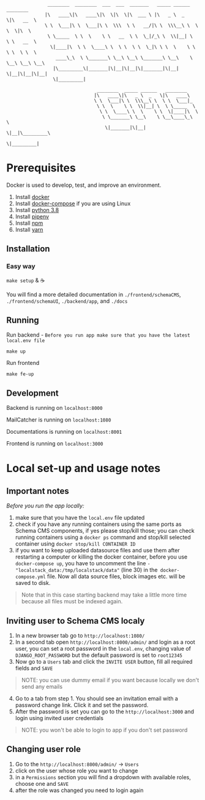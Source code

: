 ```
               ________  ________  ___  ___  _______   _____ ______   ________     
              |\   ____\|\   ____\|\  \|\  \|\  ___ \ |\   _ \  _   \|\   __  \    
              \ \  \___|\ \  \___|\ \  \\\  \ \   __/|\ \  \\\__\ \  \ \  \|\  \   
               \ \_____  \ \  \    \ \   __  \ \  \_|/_\ \  \\|__| \  \ \   __  \  
                \|____|\  \ \  \____\ \  \ \  \ \  \_|\ \ \  \    \ \  \ \  \ \  \ 
                  ____\_\  \ \_______\ \__\ \__\ \_______\ \__\    \ \__\ \__\ \__\
                 |\_________\|_______|\|__|\|__|\|_______|\|__|     \|__|\|__|\|__|
                 \|_________|

                                 ________  _____ ______   ________      
                                |\   ____\|\   _ \  _   \|\   ____\     
                                \ \  \___|\ \  \\\__\ \  \ \  \___|_    
                                 \ \  \    \ \  \\|__| \  \ \_____  \   
                                  \ \  \____\ \  \    \ \  \|____|\  \  
                                   \ \_______\ \__\    \ \__\____\_\  \ 
                                    \|_______|\|__|     \|__|\_________\
                                                            \|_________|
```

# Prerequisites
Docker is used to develop, test, and improve an environment.

1. Install [docker](https://docs.docker.com/install/)
2. Install [docker-compose](https://docs.docker.com/compose/install/) if you are using Linux
3. Install [python 3.8](https://www.python.org/downloads/)
4. Install [pipenv](https://github.com/pypa/pipenv#installation)
5. Install [npm](https://www.npmjs.com/)
6. Install [yarn](https://classic.yarnpkg.com/en/docs/install/#mac-stable)

## Installation

### Easy way
`make setup` & ☕

You will find a more detailed documentation in `./frontend/schemaCMS`, `./frontend/schemaUI`, `./backend/app`, and `./docs`

## Running
Run backend - `Before you run app make sure that you have the latest local.env file`

```shell script
make up
```
Run frontend
```shell script
make fe-up
```

## Development
Backend is running on `localhost:8000`

MailCatcher is running on `localhost:1080`

Documentations is running on `localhost:8001`

Frontend is running on `localhost:3000`

# Local set-up and usage notes

## Important notes

*Before you run the app locally:*
 1. make sure that you have the `local.env` file updated
 2. check if you have any running containers using the same ports as Schema CMS components, if yes please stop/kill those;
you can check running containers using a `docker ps` command and stop/kill selected container using `docker stop/kill CONTAINER ID`
 3. if you want to keep uploaded datasource files and use them after restarting a computer or killing the docker container,
before you use `docker-compose up`, you have to uncomment the line `- "localstack_data:/tmp/localstack/data"` (line 30) in the` docker-compose.yml` file.
Now all data source files, block images etc. will be saved to disk.  
> Note that in this case starting backend may take a little more time because all files must be indexed again.



## Inviting user to Schema CMS localy

1. In a new browser tab go to `http://localhost:1080/`
2. In a second tab open `http://localhost:8000/admin/` and login as a root user, you can set a root password in the `local.env`, changing value of `DJANGO_ROOT_PASSWORD` but the default password is set to `root12345` 
3. Now go to a `Users` tab and click the `INVITE USER` button, fill all required fields and `SAVE`  
> NOTE: you can use dummy email if you want because locally we don't send any emails
4. Go to a tab from step 1. You should see an invitation email with a password change link. Click it and set the password.
5. After the password is set you can go to the `http://localhost:3000` and login using invited user credentials  
> NOTE: you won't be able to login to app if you don't set password

## Changing user role

1. Go to the `http://localhost:8000/admin/` -> `Users`
2. click on the user whose role you want to change
3. in a `Permissions` section you will find a dropdown with available roles, choose one and `SAVE`
4. after the role was changed you need to login again

